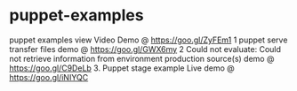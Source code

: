 # puppet-examples
puppet examples view Video Demo @ https://goo.gl/ZyFEm1
1 puppet serve transfer files   demo @ https://goo.gl/GWX6my
2 Could not evaluate: Could not retrieve information from environment production source(s)  demo @ https://goo.gl/C9DeLb
3. Puppet stage example  Live demo @ https://goo.gl/iNIYQC

